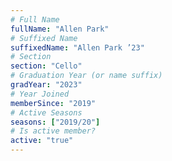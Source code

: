 ```yaml
---
# Full Name
fullName: "Allen Park"
# Suffixed Name
suffixedName: "Allen Park ’23"
# Section
section: "Cello"
# Graduation Year (or name suffix)
gradYear: "2023"
# Year Joined
memberSince: "2019"
# Active Seasons
seasons: ["2019/20"]
# Is active member?
active: "true"
---
```


